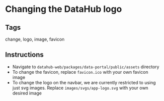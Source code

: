 # Changing the DataHub logo

## Tags
change, logo, image, favicon

## Instructions

- Navigate to `datahub-web/packages/data-portal/public/assets` directory
- To change the favicon, replace `favicon.ico` with your own favicon image
- To change the logo on the navbar, we are currently restricted to using just svg images. Replace
  `images/svgs/app-logo.svg` with your own desired image